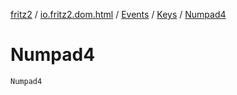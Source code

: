 [fritz2](../../../index.md) / [io.fritz2.dom.html](../../index.md) / [Events](../index.md) / [Keys](index.md) / [Numpad4](./-numpad4.md)

# Numpad4

`Numpad4`